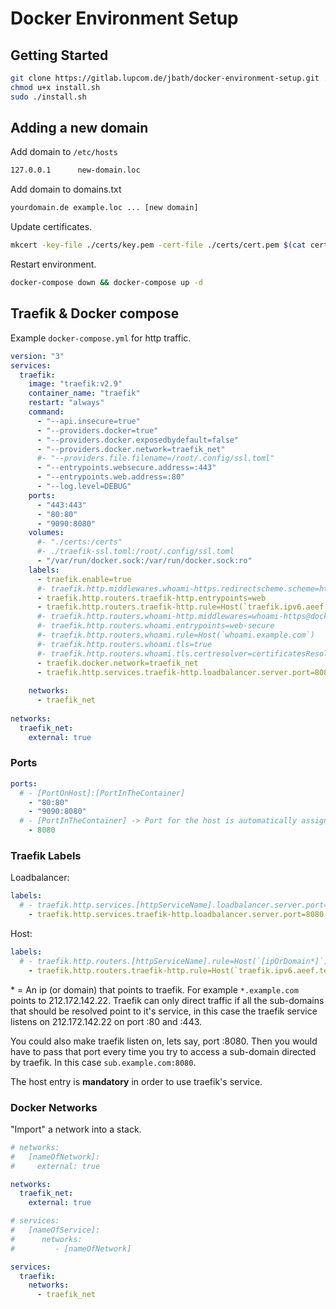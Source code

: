 # Docker Environment Setup

## Getting Started

```bash
git clone https://gitlab.lupcom.de/jbath/docker-environment-setup.git .
chmod u+x install.sh
sudo ./install.sh
```

## Adding a new domain

Add domain to `/etc/hosts`

```txt
127.0.0.1      new-domain.loc
```

Add domain to domains.txt

```txt
yourdomain.de example.loc ... [new domain]
```

Update certificates.

```bash
mkcert -key-file ./certs/key.pem -cert-file ./certs/cert.pem $(cat certs/domains.txt)
```

Restart environment.

```bash
docker-compose down && docker-compose up -d
```

## Traefik & Docker compose

Example `docker-compose.yml` for http traffic.

```yaml
version: "3"
services:
  traefik:
    image: "traefik:v2.9"
    container_name: "traefik"
    restart: "always"
    command:
      - "--api.insecure=true"
      - "--providers.docker=true"
      - "--providers.docker.exposedbydefault=false"
      - "--providers.docker.network=traefik_net"
      #- "--providers.file.filename=/root/.config/ssl.toml"
      - "--entrypoints.websecure.address=:443"
      - "--entrypoints.web.address=:80"
      - "--log.level=DEBUG"
    ports:
      - "443:443"
      - "80:80"
      - "9090:8080"
    volumes:
      #- "./certs:/certs"
      #- ./traefik-ssl.toml:/root/.config/ssl.toml
      - "/var/run/docker.sock:/var/run/docker.sock:ro"
    labels:
      - traefik.enable=true
      #- traefik.http.middlewares.whoami-https.redirectscheme.scheme=https
      - traefik.http.routers.traefik-http.entrypoints=web
      - traefik.http.routers.traefik-http.rule=Host(`traefik.ipv6.aeef.tech`)
      #- traefik.http.routers.whoami-http.middlewares=whoami-https@docker
      #- traefik.http.routers.whoami.entrypoints=web-secure
      #- traefik.http.routers.whoami.rule=Host(`whoami.example.com`)
      #- traefik.http.routers.whoami.tls=true
      #- traefik.http.routers.whoami.tls.certresolver=certificatesResolverDefault
      - traefik.docker.network=traefik_net
      - traefik.http.services.traefik-http.loadbalancer.server.port=8080
      
    networks:
      - traefik_net
      
networks:
  traefik_net:
    external: true
```

### Ports

```yaml
ports:
  # - [PortOnHost]:[PortInTheContainer]
    - "80:80"
    - "9090:8080"
  # - [PortInTheContainer] -> Port for the host is automatically assigned to a random port like 55678
    - 8080
```

### Traefik Labels

Loadbalancer:

```yaml
labels:
  # - traefik.http.services.[httpServiceName].loadbalancer.server.port=[portInTheContainer]
    - traefik.http.services.traefik-http.loadbalancer.server.port=8080
```

Host:

```yaml
labels:
  # - traefik.http.routers.[httpServiceName].rule=Host(`[ipOrDomain*]`)
    - traefik.http.routers.traefik-http.rule=Host(`traefik.ipv6.aeef.tech`)
```

\* = An ip (or domain) that points to traefik. For example `*.example.com` points to 212.172.142.22. Traefik can only direct traffic if all the sub-domains that should be resolved point to it's service, in this case the traefik service listens on 212.172.142.22 on port :80 and :443.

You could also make traefik listen on, lets say, port :8080. Then you would have to pass that port every time you try to access a sub-domain directed by traefik. In this case `sub.example.com:8080`.

The host entry is **mandatory** in order to use traefik's service.

### Docker Networks

"Import" a network into a stack.

```yaml
# networks:
#   [nameOfNetwork]:
#     external: true

networks:
  traefik_net:
    external: true
```

```yaml
# services:
#   [nameOfService]:
#      networks:
#         - [nameOfNetwork]

services:
  traefik:
    networks:
      - traefik_net
```